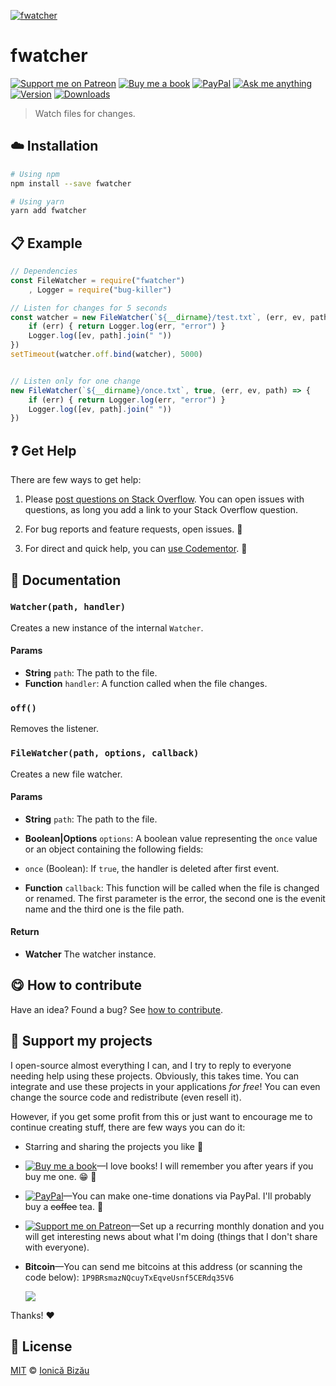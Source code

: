 <!-- Please do not edit this file. Edit the `blah` field in the `package.json` instead. If in doubt, open an issue. -->


[![fwatcher](http://i.imgur.com/vy4T9a6.png)](#)

# fwatcher

 [![Support me on Patreon][badge_patreon]][patreon] [![Buy me a book][badge_amazon]][amazon] [![PayPal][badge_paypal_donate]][paypal-donations] [![Ask me anything](https://img.shields.io/badge/ask%20me-anything-1abc9c.svg)](https://github.com/IonicaBizau/ama) [![Version](https://img.shields.io/npm/v/fwatcher.svg)](https://www.npmjs.com/package/fwatcher) [![Downloads](https://img.shields.io/npm/dt/fwatcher.svg)](https://www.npmjs.com/package/fwatcher)

> Watch files for changes.

## :cloud: Installation

```sh
# Using npm
npm install --save fwatcher

# Using yarn
yarn add fwatcher
```


## :clipboard: Example



```js
// Dependencies
const FileWatcher = require("fwatcher")
    , Logger = require("bug-killer")

// Listen for changes for 5 seconds
const watcher = new FileWatcher(`${__dirname}/test.txt`, (err, ev, path) => {
    if (err) { return Logger.log(err, "error") }
    Logger.log([ev, path].join(" "))
})
setTimeout(watcher.off.bind(watcher), 5000)


// Listen only for one change
new FileWatcher(`${__dirname}/once.txt`, true, (err, ev, path) => {
    if (err) { return Logger.log(err, "error") }
    Logger.log([ev, path].join(" "))
})
```





## :question: Get Help

There are few ways to get help:

 1. Please [post questions on Stack Overflow](https://stackoverflow.com/questions/ask). You can open issues with questions, as long you add a link to your Stack Overflow question.
 2. For bug reports and feature requests, open issues. :bug:

 3. For direct and quick help, you can [use Codementor](https://www.codementor.io/johnnyb). :rocket:




## :memo: Documentation


### `Watcher(path, handler)`
Creates a new instance of the internal `Watcher`.

#### Params

- **String** `path`: The path to the file.
- **Function** `handler`: A function called when the file changes.

### `off()`
Removes the listener.

### `FileWatcher(path, options, callback)`
Creates a new file watcher.

#### Params

- **String** `path`: The path to the file.
- **Boolean|Options** `options`: A boolean value representing the `once` value or an object containing the following fields:

 - `once` (Boolean): If `true`, the handler is deleted after first event.
- **Function** `callback`: This function will be called when the file is changed or renamed. The first parameter is the error, the second one is
the evenit name and the third one is the file path.

#### Return
- **Watcher** The watcher instance.



## :yum: How to contribute
Have an idea? Found a bug? See [how to contribute][contributing].


## :sparkling_heart: Support my projects

I open-source almost everything I can, and I try to reply to everyone needing help using these projects. Obviously,
this takes time. You can integrate and use these projects in your applications *for free*! You can even change the source code and redistribute (even resell it).

However, if you get some profit from this or just want to encourage me to continue creating stuff, there are few ways you can do it:


 - Starring and sharing the projects you like :rocket:
 - [![Buy me a book][badge_amazon]][amazon]—I love books! I will remember you after years if you buy me one. :grin: :book:
 - [![PayPal][badge_paypal]][paypal-donations]—You can make one-time donations via PayPal. I'll probably buy a ~~coffee~~ tea. :tea:
 - [![Support me on Patreon][badge_patreon]][patreon]—Set up a recurring monthly donation and you will get interesting news about what I'm doing (things that I don't share with everyone).
 - **Bitcoin**—You can send me bitcoins at this address (or scanning the code below): `1P9BRsmazNQcuyTxEqveUsnf5CERdq35V6`

    ![](https://i.imgur.com/z6OQI95.png)


Thanks! :heart:



## :scroll: License

[MIT][license] © [Ionică Bizău][website]


[badge_patreon]: https://ionicabizau.github.io/badges/patreon.svg
[badge_amazon]: https://ionicabizau.github.io/badges/amazon.svg
[badge_paypal]: https://ionicabizau.github.io/badges/paypal.svg
[badge_paypal_donate]: https://ionicabizau.github.io/badges/paypal_donate.svg

[patreon]: https://www.patreon.com/ionicabizau
[amazon]: http://amzn.eu/hRo9sIZ
[paypal-donations]: https://www.paypal.com/cgi-bin/webscr?cmd=_s-xclick&hosted_button_id=RVXDDLKKLQRJW

[license]: http://showalicense.com/?fullname=Ionic%C4%83%20Biz%C4%83u%20%3Cbizauionica%40gmail.com%3E%20(https%3A%2F%2Fionicabizau.net)&year=2015#license-mit
[website]: https://ionicabizau.net
[contributing]: /CONTRIBUTING.md
[docs]: /DOCUMENTATION.md

